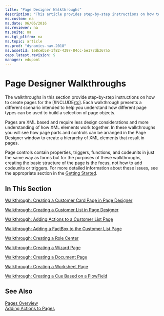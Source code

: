 ```yaml
---
title: "Page Designer Walkthroughs"
description: "This article provides step-by-step instructions on how to create pages for the RoleTailored client." 
ms.custom: na
ms.date: 06/05/2016
ms.reviewer: na
ms.suite: na
ms.tgt_pltfrm: na
ms.topic: article
ms.prod: "dynamics-nav-2018"
ms.assetid: 1e8ceb58-1f82-4397-84cc-be177db367a5
caps.latest.revision: 9
manager: edupont
---
```

# Page Designer Walkthroughs
The walkthroughs in this section provide step-by-step instructions on how to create pages for the [!INCLUDE[rtc](includes/rtc_md.md)]. Each walkthrough presents a different scenario intended to help you understand how different page types can be used to build a selection of page objects.  
  
 Pages are XML based and require less design considerations and more understanding of how XML elements work together. In these walkthroughs you will see how page parts and controls can be arranged in the Page Designer window to create a hierarchy of XML elements that result in pages.  
  
 Page controls contain properties, triggers, functions, and codeunits in just the same way as forms but for the purposes of these walkthroughs, creating the basic structure of the page is the focus, not how to add codeunits or triggers. For more detailed information about these issues, see the appropriate section in the [Getting Started](Getting-Started.md).  
  
## In This Section  
 [Walkthrough: Creating a Customer Card Page in Page Designer](Walkthrough--Creating-a-Customer-Card-Page-in-Page-Designer.md)  
  
 [Walkthrough: Creating a Customer List in Page Designer](Walkthrough--Creating-a-Customer-List-in-Page-Designer.md)  
  
 [Walkthrough: Adding Actions to a Customer List Page](Walkthrough--Adding-Actions-to-a-Customer-List-Page.md)  
  
 [Walkthrough: Adding a FactBox to the Customer List Page](Walkthrough--Adding-a-FactBox-to-the-Customer-List-Page.md)  
  
 [Walkthrough: Creating a Role Center](Walkthrough--Creating-a-Role-Center.md)  
  
 [Walkthrough: Creating a Wizard Page](Walkthrough--Creating-a-Wizard-Page.md)  
  
 [Walkthrough: Creating a Document Page](Walkthrough--Creating-a-Document-Page.md)  
  
 [Walkthrough: Creating a Worksheet Page](Walkthrough--Creating-a-Worksheet-Page.md)  
  
 [Walkthrough: Creating a Cue Based on a FlowField](Walkthrough--Creating-a-Cue-Based-on-a-FlowField.md)  
  
## See Also  
 [Pages Overview](Pages-Overview.md)   
 [Adding Actions to Pages](Adding-Actions-to-Pages.md)